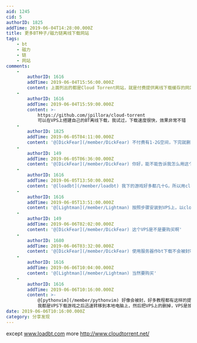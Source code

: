 ```yaml
---
aid: 1245
cid: 5
authorID: 1825
addTime: 2019-06-04T14:28:00.000Z
title: 更多BT种子/磁力链离线下载网站
tags:
    - bt
    - 磁力
    - 链
    - 网站
comments:
    -
        authorID: 1616
        addTime: 2019-06-04T15:56:00.000Z
        content: 上面列出的都是Cloud Torrent网站，就是付费提供离线下载缓存的网站
    -
        authorID: 1616
        addTime: 2019-06-04T15:59:00.000Z
        content: >-
            https://github.com/jpillora/cloud-torrent
            可以在VPS上搭建自己的BT离线下载，我试过，下载速度很快，效果非常不错
    -
        authorID: 1825
        addTime: 2019-06-05T04:11:00.000Z
        content: '@[DickFear](/member/DickFear) 不付费有1-2G空间，下完就删，也够用了'
    -
        authorID: 149
        addTime: 2019-06-05T06:36:00.000Z
        content: '@[DickFear](/member/DickFear) 你好，能不能告诉我怎么用这个项目啊，已经下载下来了'
    -
        authorID: 1616
        addTime: 2019-06-05T13:50:00.000Z
        content: '@[loadbt](/member/loadbt) 我下的游戏好多都几十G，所以用cloud-torrent 更合适'
    -
        authorID: 1616
        addTime: 2019-06-05T13:51:00.000Z
        content: '@[Lightman](/member/Lightman) 按照步骤安装到VPS上，以cloud-torrent 为关键字搜索有很多教程'
    -
        authorID: 149
        addTime: 2019-06-06T02:02:00.000Z
        content: '@[DickFear](/member/DickFear) 这个VPS是不是要购买啊'
    -
        authorID: 1680
        addTime: 2019-06-06T03:32:00.000Z
        content: '@[DickFear](/member/DickFear) 使用服务器作bt下载不会被封吗？美国管这个很严的说。'
    -
        authorID: 1616
        addTime: 2019-06-06T10:04:00.000Z
        content: '@[Lightman](/member/Lightman) 当然要购买'
    -
        authorID: 1616
        addTime: 2019-06-06T10:16:00.000Z
        content: >-
            @[pythonvim](/member/pythonvim) 好像会被封，好多教程都有这样的提示，但我还没被封过；
            我都是VPS下载游戏之后迅速转移到本地电脑上，然后把VPS上的删掉，VPS是按小时收费的，为了省钱要是短期不用我还把部署的VPS系统整个删掉，这样就不收费了；重新部署一下很快的，几分钟搞定。
date: 2019-06-06T10:16:00.000Z
category: 分享发现
---
```


except www.loadbt.com more http://www.cloudtorrent.net/
